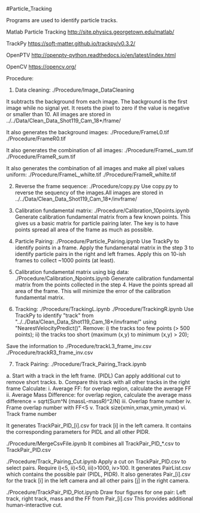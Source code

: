 #Particle_Tracking

Programs are used to identify particle tracks.

Matlab Particle Tracking
http://site.physics.georgetown.edu/matlab/

TrackPy
https://soft-matter.github.io/trackpy/v0.3.2/

OpenPTV
http://openptv-python.readthedocs.io/en/latest/index.html

OpenCV
https://opencv.org/

Procedure:

1. Data cleaning:
./Procedure/Image_DataCleaning

It subtracts the background from each image. The background is the first image while no signal yet.
It resets the pixel to zero if the value is negative or smaller than 10. All images are stored in
../../Data/Clean_Data_Shot119_Cam_18*/frame/

It also generates the background images:
./Procedure/FrameL0.tif
./Procedure/FrameR0.tif

It also generates the combination of all images:
./Procedure/FrameL_sum.tif
./Procedure/FrameR_sum.tif

It also generates the combination of all images and make all pixel values uniform:
./Procedure/FrameL_whilte.tif
./Procedure/FrameR_whilte.tif

2. Reverse the frame sequence:
./Procedure/copy.py
Use copy.py to reverse the sequency of the images.All images are stored in 
../../Data/Clean_Data_Shot119_Cam_18*/invframe/

3. Calibration fundamental matrix:
./Procedure/Calibration_10points.ipynb
Generate calibration fundamental matrix from a few known points. 
This gives us a basic matrix for particle pairing later. 
The key is to have points spread all area of the frame as much as possible. 

4. Particle Pairing:
./Procedure/Particle_Pairing.ipynb
Use TrackPy to identify points in a frame.
Apply the fundamenatal matrix in the step 3 to identify particle pairs in the right and left frames.
Apply this on 10-ish frames to collect ~1000 points (at least).

5. Calibration fundamental matrix using big data:
./Procedure/Calibration_Npoints.ipynb
Generate calibration fundamental matrix from the points collected in the step 4.
Have the points spread all area of the frame.
This will minimize the error of the calibration fundamental matrix.

6. Tracking:
./Procedure/TrackingL.ipynb
./Procedure/TrackingR.ipynb
Use TrackPy to identify "track" from "../../Data/Clean_Data_Shot119_Cam_18*/invframe/"
using "NearestVelocityPredict()". 
Remove:	i) the tracks too few points (> 500 points); 
	ii) the tracks too short (maximum (x,y) to minimum (x,y) > 20);

Save the information to
./Procedure/trackL3_frame_inv.csv
./Procedure/trackR3_frame_inv.csv

7. Track Pairing:
./Procedure/Track_Pairing_Track.ipynb

a. Start with a track in the left frame. (PIDL) Can apply additional cut to remove short tracks.
b. Compare this track with all other tracks in the right frame
Calculate:
i. Average FF: for overlap region, calculate the average FF
ii. Average Mass Difference: for overlap region, calculate the average mass difference = sqrt(Sum^N (massL-massR)^2/N)
iii. Overlap frame number
iv. Frame overlap number with FF<5 
v. Track size(xmin,xmax,ymin,ymax)
vi. Track frame number

It generates TrackPair_PID_[i].csv for track [i] in the left camera.
It contains the corresponding parameters for PIDL and all other PIDR.

./Procedure/MergeCsvFile.ipynb
It combines all TrackPair_PID_*.csv to TrackPair_PID.csv

./Procedure/Track_Pairing_Cut.ipynb
Apply a cut on TrackPair_PID.csv to select pairs. Require i)<5, ii)<50, iii)>1000, iv>100.
It generates PairList.csv which contains the possible pair (PIDL, PIDR).
It also generates Pair_[i].csv for the track [i] in the left camera and all other pairs [j] in the right camera.

./Procedure/TrackPair_PID_Plot.ipynb
Draw four figures for one pair: Left track, right track, mass and the FF from Pair_[i].csv
This provides additional human-interactive cut.  
